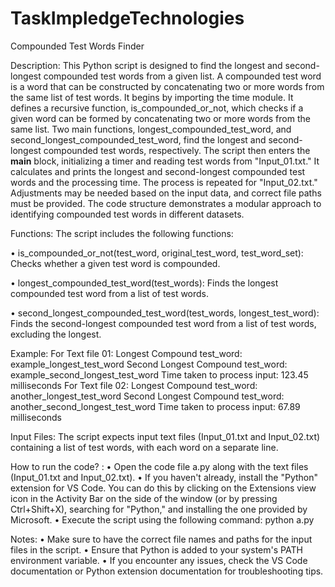# TaskImpledgeTechnologies

Compounded Test Words Finder

Description:
This Python script is designed to find the longest and second-longest compounded test words from a given list. A compounded test word is a word that can be constructed by concatenating two or more words from the same list of test words.
It begins by importing the time module. It defines a recursive function, is_compounded_or_not, which checks if a given word can be formed by concatenating two or more words from the same list. Two main functions, longest_compounded_test_word, and second_longest_compounded_test_word, find the longest and second-longest compounded test words, respectively. The script then enters the __main__ block, initializing a timer and reading test words from "Input_01.txt." It calculates and prints the longest and second-longest compounded test words and the processing time. The process is repeated for "Input_02.txt." Adjustments may be needed based on the input data, and correct file paths must be provided. The code structure demonstrates a modular approach to identifying compounded test words in different datasets.

Functions:
The script includes the following functions:

•	is_compounded_or_not(test_word, original_test_word, test_word_set): Checks whether a given test word is compounded.

•	longest_compounded_test_word(test_words): Finds the longest compounded test word from a list of test words.

•	second_longest_compounded_test_word(test_words, longest_test_word): Finds the second-longest compounded test word from a list of test words, excluding the longest.


Example:
For Text file 01: 
Longest Compound test_word: example_longest_test_word 
Second Longest Compound test_word: example_second_longest_test_word 
Time taken to process input: 123.45 milliseconds 
For Text file 02: 
Longest Compound test_word: another_longest_test_word 
Second Longest Compound test_word: another_second_longest_test_word 
Time taken to process input: 67.89 milliseconds 

Input Files:
The script expects input text files (Input_01.txt and Input_02.txt) containing a list of test words, with each word on a separate line.

How to run the code? :
•	Open the code file a.py along with the text files (Input_01.txt and Input_02.txt).
•	If you haven't already, install the "Python" extension for VS Code. You can do this by clicking on the Extensions view icon in the Activity Bar on the side of the window (or by pressing Ctrl+Shift+X), searching for "Python," and installing the one provided by Microsoft.
•	Execute the script using the following command: python a.py


Notes:
•	Make sure to have the correct file names and paths for the input files in the script.
•	Ensure that Python is added to your system's PATH environment variable.
•	If you encounter any issues, check the VS Code documentation or Python extension documentation for troubleshooting tips.




